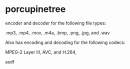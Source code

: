 # porcupinetree

encoder and decoder for the following file types:

.mp3,
.mp4,
.mov,
.m4a,
.bmp,
.png,
.jpg,
and .wav

Also has encoding and decoding for the following codecs:

MPEG-2 Layer III,
AVC,
and H.264,

asdf

